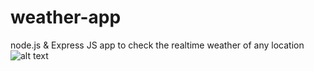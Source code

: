 # weather-app
node.js & Express JS app to check the realtime weather of any location
![alt text](https://raw.githubusercontent.com/tito-coffee/weather-app/test.png)
